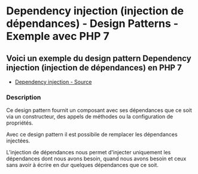 # Dependency injection (injection de dépendances) - Design Patterns - Exemple avec PHP 7




## Voici un exemple du design pattern Dependency injection (injection de dépendances) en PHP 7

* [Dependency injection - Source](https://github.com/stephweb/design-patterns-php/blob/master/src/dependency-injection/index.php)






### Description

Ce design pattern fournit un composant avec ses dépendances que ce soit via un constructeur,
des appels de méthodes ou la configuration de propriétés.

Avec ce design pattern il est possibile de remplacer les dépendances injectées.

L’injection de dépendances nous permet d'injecter uniquement les dépendances dont nous avons besoin,
quand nous avons besoin et ceux sans avoir à écrire en dur quelques dépendances que ce soit.